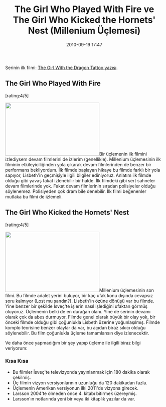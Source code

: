 ﻿---
layout: post
title: The Girl Who Played With Fire ve The Girl Who Kicked the Hornets&#039; Nest (Millenium &Uuml;&ccedil;lemesi)
date: 2010-09-19 17:47
comments: true
categories: []
---
Serinin ilk filmi: <a href="http://onurbaykal.com.tr/2010/09/machete-ve-the-girl-with-the-dragon-tattoo/">The Girl With the Dragon Tattoo yazısı</a>.
<h2>The Girl Who Played With Fire</h2>
[rating:4/5]

<img class="alignleft size-medium wp-image-1959" title="thegirlwhoplayedwithfire" src="http://onurbaykal.com.tr/wp-content/uploads/2010/09/thegirlwhoplayedwithfire-300x168.jpg" alt="" width="300" height="168" />Bir üçlemenin ilk filmini izlediysem devam filmlerini de izlerim (genellikle). Millenium üçlemesinin ilk filminin etkileyiciliğinden yola çıkarak devam filmlerinden de benzer bir performans bekliyordum. İlk filmde başlayan hikaye bu filmde farklı bir yola sapıyor, Lisbeth'in geçmişiyle ilgili bilgiler ediniyoruz. Anlatım ilk filmde olduğu gibi yavaş fakat izlenebilir bir halde. İlk filmdeki gibi sert sahneler devam filmlerinde yok. Fakat devam filmlerinin sıradan polisiyeler olduğu söylenemez. Polisiyeden çok dram bile denebilir. İlk filmi beğenenler mutlaka bu filmi de izlemeli.
<h2>The Girl Who Kicked the Hornets' Nest</h2>
[rating:4/5]

<img class="alignright size-medium wp-image-1960" title="Noomi Rapace" src="http://onurbaykal.com.tr/wp-content/uploads/2010/09/92130_ba-300x191.jpg" alt="" width="300" height="191" />Millenium üçlemesinin son filmi. Bu filmde adalet yerini buluyor, bir kaç ufak konu dışında cevapsız soru kalmıyor (Lost mu sandın?). Lisbeth'in özüne dönüşü var bu filmde. Yine benzer bir şekilde İsveç'te işlerin nasıl işlediğini ufaktan görmüş oluyoruz. Üçlemenin belki de en durağan olanı. Yine de serinin devamı olarak çok da abes durmuyor. Filmde genel olarak büyük bir olay yok, bir önceki filmde olduğu gibi çoğunlukla Lisbeth üzerine yoğunlaşılmış. Filmde komplo teorisine benzer olaylar da var, bu açıdan biraz sıkıcı olduğu söylenebilir. Bu film çoğunlukla üçleme tamamlansın diye izlenecektir.

Ve daha önce yapmadığım bir şey yapıp üçleme ile ilgili biraz bilgi veriyorum:
<h3>Kısa Kısa</h3>
<ul>
	<li>Bu filmler İsveç'te televizyonda yayınlanmak için 180 dakika olarak çekilmiş.</li>
	<li>Üç filmin vizyon versiyonlarının uzunluğu da 120 dakikadan fazla.</li>
	<li>Üçlemenin Amerikan versiyonun ilki 2011'de vizyona girecek.</li>
	<li>Larsson 2004'te ölmeden önce 4. kitabı bitirmek üzereymiş.</li>
	<li>Larsson'ın notlarında yeni bir veya iki kitaplık yazılar da var.</li>
</ul>
